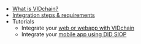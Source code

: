 - [What is VIDchain?](/README.md)
- [Integration steps & requirements](/requirements.md)
- Tutorials
  - Integrate your [web or webapp with VIDchain](/tutorial.md)
  - Integrate your [mobile app using DID SIOP](/did-auth)
